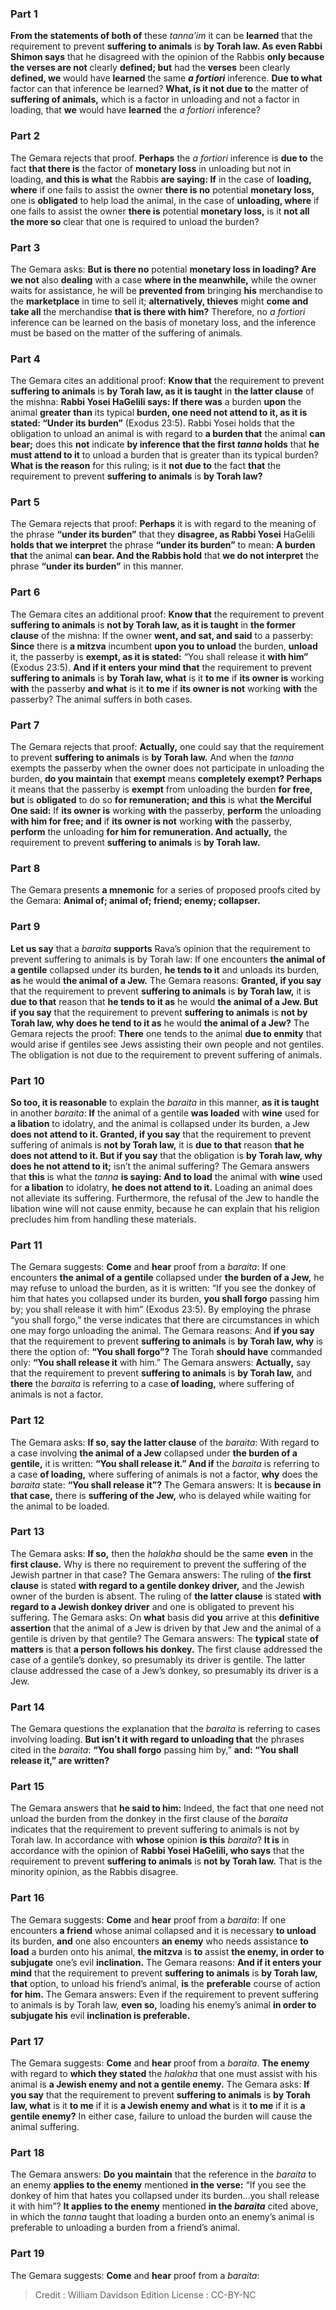 
### Part 1
<b>From the statements of both of</b> these <i>tanna’im</i> it can be <b>learned</b> that the requirement to prevent <b>suffering to animals</b> is <b>by Torah law. As even Rabbi Shimon says</b> that he disagreed with the opinion of the Rabbis <b>only because the verses are not</b> clearly <b>defined; but</b> had the <b>verses</b> been clearly <b>defined, we</b> would have <b>learned</b> the same <b><i>a fortiori</i></b> inference. <b>Due to what</b> factor can that inference be learned? <b>What, is it not due to</b> the matter of <b>suffering of animals,</b> which is a factor in unloading and not a factor in loading, that <b>we</b> would have <b>learned</b> the <i>a fortiori</i> inference?

### Part 2
The Gemara rejects that proof. <b>Perhaps</b> the <i>a fortiori</i> inference is <b>due to</b> the fact <b>that there is</b> the factor of <b>monetary loss</b> in unloading but not in loading, <b>and this is what</b> the Rabbis <b>are saying: If</b> in the case of <b>loading, where</b> if one fails to assist the owner <b>there is no</b> potential <b>monetary loss,</b> one is <b>obligated</b> to help load the animal, in the case of <b>unloading, where</b> if one fails to assist the owner <b>there is</b> potential <b>monetary loss,</b> is it <b>not all the more so</b> clear that one is required to unload the burden?

### Part 3
The Gemara asks: <b>But is there no</b> potential <b>monetary loss in loading? Are we not</b> also <b>dealing</b> with a case <b>where in the meanwhile,</b> while the owner waits for assistance, he will be <b>prevented from</b> bringing <b>his</b> merchandise to the <b>marketplace</b> in time to sell it; <b>alternatively, thieves</b> might <b>come and take all</b> the merchandise <b>that is there with him?</b> Therefore, no <i>a fortiori</i> inference can be learned on the basis of monetary loss, and the inference must be based on the matter of the suffering of animals.

### Part 4
The Gemara cites an additional proof: <b>Know that</b> the requirement to prevent <b>suffering to animals</b> is <b>by Torah law, as it is taught</b> in <b>the latter clause</b> of the mishna: <b>Rabbi Yosei HaGelili says: If there was</b> a burden <b>upon</b> the animal <b>greater than</b> its typical <b>burden, one need not attend to it, as it is stated: “Under its burden”</b> (Exodus 23:5). Rabbi Yosei holds that the obligation to unload an animal is with regard to <b>a burden that</b> the animal <b>can bear;</b> does this <b>not</b> indicate <b>by inference that the first <i>tanna</i> holds</b> that <b>he must attend to it</b> to unload a burden that is greater than its typical burden? <b>What is the reason</b> for this ruling; is it <b>not due to</b> the fact <b>that</b> the requirement to prevent <b>suffering to animals</b> is <b>by Torah law?</b>

### Part 5
The Gemara rejects that proof: <b>Perhaps</b> it is with regard to the meaning of the phrase <b>“under its burden”</b> that they <b>disagree, as Rabbi Yosei</b> HaGelili <b>holds that we interpret</b> the phrase <b>“under its burden”</b> to mean: <b>A burden that</b> the animal <b>can bear. And the Rabbis hold</b> that <b>we do not interpret</b> the phrase <b>“under its burden”</b> in this manner.

### Part 6
The Gemara cites an additional proof: <b>Know that</b> the requirement to prevent <b>suffering to animals</b> is <b>not by Torah law, as it is taught</b> in <b>the former clause</b> of the mishna: If the owner <b>went, and sat, and said</b> to a passerby: <b>Since</b> there is <b>a mitzva</b> incumbent <b>upon you to unload</b> the burden, <b>unload</b> it, the passerby is <b>exempt, as it is stated:</b> “You shall release it <b>with him”</b> (Exodus 23:5). <b>And if it enters your mind that</b> the requirement to prevent <b>suffering to animals</b> is <b>by Torah law, what</b> is it <b>to me</b> if <b>its owner is</b> working <b>with</b> the passerby <b>and what</b> is it <b>to me</b> if <b>its owner is not</b> working <b>with</b> the passerby? The animal suffers in both cases.

### Part 7
The Gemara rejects that proof: <b>Actually,</b> one could say that the requirement to prevent <b>suffering to animals</b> is <b>by Torah law.</b> And when the <i>tanna</i> exempts the passerby when the owner does not participate in unloading the burden, <b>do you maintain</b> that <b>exempt</b> means <b>completely exempt? Perhaps</b> it means that the passerby is <b>exempt</b> from unloading the burden <b>for free, but</b> is <b>obligated</b> to do so <b>for remuneration; and this</b> is what <b>the Merciful One said:</b> If <b>its owner is</b> working <b>with</b> the passerby, <b>perform</b> the unloading <b>with him for free; and</b> if <b>its owner is not</b> working <b>with</b> the passerby, <b>perform</b> the unloading <b>for him for remuneration. And actually,</b> the requirement to prevent <b>suffering to animals</b> is <b>by Torah law.</b>

### Part 8
The Gemara presents <b>a mnemonic</b> for a series of proposed proofs cited by the Gemara: <b>Animal of; animal of; friend; enemy; collapser.</b>

### Part 9
<b>Let us say</b> that a <i>baraita</i> <b>supports</b> Rava’s opinion that the requirement to prevent suffering to animals is by Torah law: If one encounters <b>the animal of a gentile</b> collapsed under its burden, <b>he tends to it</b> and unloads its burden, <b>as</b> he would <b>the animal of a Jew.</b> The Gemara reasons: <b>Granted, if you say</b> that the requirement to prevent <b>suffering to animals</b> is <b>by Torah law,</b> it is <b>due to that</b> reason that <b>he tends to it as</b> he would <b>the animal of a Jew. But if you say</b> that the requirement to prevent <b>suffering to animals</b> is <b>not by Torah law, why does he tend to it as</b> he would <b>the animal of a Jew?</b> The Gemara rejects the proof: <b>There</b> one tends to the animal <b>due to enmity</b> that would arise if gentiles see Jews assisting their own people and not gentiles. The obligation is not due to the requirement to prevent suffering of animals.

### Part 10
<b>So too, it is reasonable</b> to explain the <i>baraita</i> in this manner, <b>as it is taught</b> in another <i>baraita</i>: <b>If</b> the animal of a gentile <b>was loaded</b> with <b>wine</b> used for <b>a libation</b> to idolatry, and the animal is collapsed under its burden, a Jew <b>does not attend to it. Granted, if you say</b> that the requirement to prevent suffering of animals is <b>not by Torah law,</b> it is <b>due to that</b> reason <b>that he does not attend to it. But if you say</b> that the obligation is <b>by Torah law, why does he not attend to it;</b> isn’t the animal suffering? The Gemara answers that <b>this</b> is what the <i>tanna</i> <b>is saying: And to load</b> the animal with <b>wine</b> used for <b>a libation</b> to idolatry, <b>he does not attend to it.</b> Loading an animal does not alleviate its suffering. Furthermore, the refusal of the Jew to handle the libation wine will not cause enmity, because he can explain that his religion precludes him from handling these materials.

### Part 11
The Gemara suggests: <b>Come</b> and <b>hear</b> proof from a <i>baraita</i>: If one encounters <b>the animal of a gentile</b> collapsed under <b>the burden of a Jew,</b> he may refuse to unload the burden, as it is written: “If you see the donkey of him that hates you collapsed under its burden, <b>you shall forgo</b> passing him by; you shall release it with him” (Exodus 23:5). By employing the phrase “you shall forgo,” the verse indicates that there are circumstances in which one may forgo unloading the animal. The Gemara reasons: And <b>if you say</b> that the requirement to prevent <b>suffering to animals</b> is <b>by Torah law, why</b> is there the option of: <b>“You shall forgo”?</b> The Torah <b>should have</b> commanded only: <b>“You shall release it</b> with him.” The Gemara answers: <b>Actually,</b> say that the requirement to prevent <b>suffering to animals</b> is <b>by Torah law,</b> and <b>there</b> the <i>baraita</i> is referring to a case <b>of loading,</b> where suffering of animals is not a factor.

### Part 12
The Gemara asks: <b>If so, say the latter clause</b> of the <i>baraita</i>: With regard to a case involving <b>the animal of a Jew</b> collapsed under <b>the burden of a gentile,</b> it is written: <b>“You shall release it.” And if</b> the <i>baraita</i> is referring to a case <b>of loading,</b> where suffering of animals is not a factor, <b>why</b> does the <i>baraita</i> state: <b>“You shall release it”?</b> The Gemara answers: It is <b>because in that case,</b> there is <b>suffering of the Jew,</b> who is delayed while waiting for the animal to be loaded.

### Part 13
The Gemara asks: <b>If so,</b> then the <i>halakha</i> should be the same <b>even</b> in the <b>first clause.</b> Why is there no requirement to prevent the suffering of the Jewish partner in that case? The Gemara answers: The ruling of <b>the first clause</b> is stated <b>with regard to a gentile donkey driver,</b> and the Jewish owner of the burden is absent. The ruling of <b>the latter clause</b> is stated <b>with regard to a Jewish donkey driver</b> and one is obligated to prevent his suffering. The Gemara asks: On <b>what</b> basis did <b>you</b> arrive at this <b>definitive assertion</b> that the animal of a Jew is driven by that Jew and the animal of a gentile is driven by that gentile? The Gemara answers: The <b>typical</b> state <b>of matters</b> is that <b>a person follows his donkey.</b> The first clause addressed the case of a gentile’s donkey, so presumably its driver is gentile. The latter clause addressed the case of a Jew’s donkey, so presumably its driver is a Jew.

### Part 14
The Gemara questions the explanation that the <i>baraita</i> is referring to cases involving loading. <b>But isn’t it with regard to unloading that</b> the phrases cited in the <i>baraita</i>: <b>“You shall forgo</b> passing him by,” <b>and: “You shall release it,” are written?</b>

### Part 15
The Gemara answers that <b>he said to him:</b> Indeed, the fact that one need not unload the burden from the donkey in the first clause of the <i>baraita</i> indicates that the requirement to prevent suffering to animals is not by Torah law. In accordance with <b>whose</b> opinion <b>is this</b> <i>baraita</i>? <b>It is</b> in accordance with the opinion of <b>Rabbi Yosei HaGelili, who says</b> that the requirement to prevent <b>suffering to animals</b> is <b>not by Torah law.</b> That is the minority opinion, as the Rabbis disagree.

### Part 16
The Gemara suggests: <b>Come</b> and <b>hear</b> proof from a <i>baraita</i>: If one encounters <b>a friend</b> whose animal collapsed and it is necessary <b>to unload</b> its burden, <b>and</b> one also encounters <b>an enemy</b> who needs assistance <b>to load</b> a burden onto his animal, <b>the mitzva</b> is <b>to</b> assist <b>the enemy, in order to subjugate</b> one’s evil <b>inclination.</b> The Gemara reasons: <b>And if it enters your mind</b> that the requirement to prevent <b>suffering to animals</b> is <b>by Torah law, that</b> option, to unload his friend’s animal, <b>is</b> the <b>preferable</b> course of action <b>for him.</b> The Gemara answers: Even if the requirement to prevent suffering to animals is by Torah law, <b>even so,</b> loading his enemy’s animal <b>in order to subjugate his</b> evil <b>inclination is preferable.</b>

### Part 17
The Gemara suggests: <b>Come</b> and <b>hear</b> proof from a <i>baraita</i>. <b>The enemy</b> with regard to <b>which they stated</b> the <i>halakha</i> that one must assist with his animal is <b>a Jewish enemy and not a gentile enemy.</b> The Gemara asks: <b>If you say</b> that the requirement to prevent <b>suffering to animals</b> is <b>by Torah law, what</b> is it <b>to me</b> if it is <b>a Jewish enemy and what</b> is it <b>to me</b> if it is <b>a gentile enemy?</b> In either case, failure to unload the burden will cause the animal suffering.

### Part 18
The Gemara answers: <b>Do you maintain</b> that the reference in the <i>baraita</i> to an enemy <b>applies to the enemy</b> mentioned <b>in the verse:</b> “If you see the donkey of him that hates you collapsed under its burden…you shall release it with him”? <b>It applies to the enemy</b> mentioned <b>in the <i>baraita</i></b> cited above, in which the <i>tanna</i> taught that loading a burden onto an enemy’s animal is preferable to unloading a burden from a friend’s animal.

### Part 19
The Gemara suggests: <b>Come</b> and <b>hear</b> proof from a <i>baraita</i>:

>Credit : William Davidson Edition
>License : CC-BY-NC